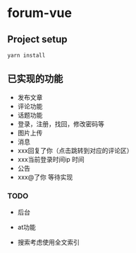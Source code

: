 # forum-vue

## Project setup
```
yarn install
```
## 已实现的功能
- 发布文章
- 评论功能
- 话题功能
- 登录，注册，找回，修改密码等
- 图片上传
- 消息
 - xxx回复了你（点击跳转到对应的评论区）
 - xxx当前登录时间ip 时间
 - 公告
 - xxx@了你 等待实现
 
### TODO
- 后台

- at功能
- 搜索考虑使用全文索引
